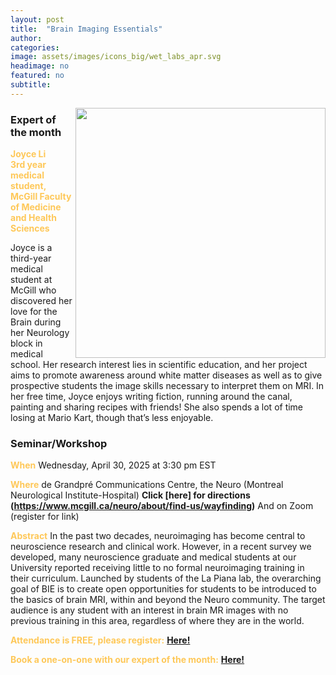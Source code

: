 ```yaml
---
layout: post
title:  "Brain Imaging Essentials"
author: 
categories:
image: assets/images/icons_big/wet_labs_apr.svg
headimage: no
featured: no
subtitle:
---
```

<style>
orange {
  color: rgba(254, 200, 89, 1);
  font-weight: bold;
}
</style>
<!-- ![](../assets/images/video_screenshots/click-to-see-video.png) -->

<!-- [![](../assets/images/video_screenshots/2023-10-05_osoh_ko_oct-video-screenshot.png)](https://www.youtube.com/watch?v=OHxnwzOKqHM&list=PL4IAzeXaocvx2rSfU1YCuTN3SmnOMqOz3&index=4) -->
<img align="right" width="400" src="{{site.baseurl}}/assets/images/monthly_posters/2025-4-2_osoh_rb_apr-poster-portrait.png">


### Expert of the month
<orange>Joyce Li<br> 3rd year medical student, McGill Faculty of Medicine and Health Sciences</orange>

Joyce is a third-year medical student at McGill who discovered her love for the Brain during her Neurology block in medical school. Her research interest lies in scientific education, and her project aims to promote awareness around white matter diseases as well as to give prospective students the image skills necessary to interpret them on MRI.
In her free time, Joyce enjoys writing fiction, running around the canal, painting and sharing recipes with friends! She also spends a lot of time losing at Mario Kart, though that’s less enjoyable.

### Seminar/Workshop


<orange>When</orange>
Wednesday, April 30, 2025 at 3:30 pm EST

<orange>Where</orange>
de Grandpré Communications Centre, the Neuro (Montreal Neurological Institute-Hospital)
**Click [here] for directions (https://www.mcgill.ca/neuro/about/find-us/wayfinding)**
And on Zoom (register for link)

<orange>Abstract</orange>
In the past two decades, neuroimaging has become central to neuroscience research and clinical work. However, in a recent survey we developed, many neuroscience graduate and medical students at our University reported receiving little to no formal neuroimaging training in their curriculum. Launched by students of the La Piana lab, the overarching goal of BIE is to create open opportunities for students to be introduced to the basics of brain MRI, within and beyond the Neuro community. The target audience is any student with an interest in brain MR images with no previous training in this area, regardless of where they are in the world.

<orange>Attendance is FREE, please register:</orange> 
**[Here!](https://www.eventbrite.com/e/open-science-office-hours-special-lecture-tickets-1123667452599?aff=ebdsshcopyurl&utm-campaign=social&utm-content=attendeeshare&utm-medium=discovery&utm-term=listing&utm-source=cp)**

<orange>Book a one-on-one with our expert of the month:</orange> 
**[Here!](https://calendly.com/open-science-expert)**

